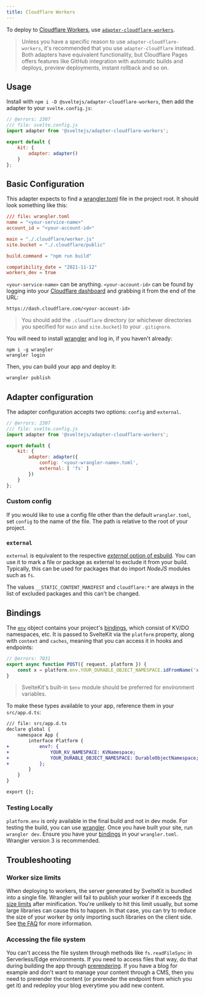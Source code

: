 ```yaml
---
title: Cloudflare Workers
---
```


To deploy to [Cloudflare Workers](https://workers.cloudflare.com/), use [`adapter-cloudflare-workers`](https://github.com/sveltejs/kit/tree/master/packages/adapter-cloudflare-workers).

> Unless you have a specific reason to use `adapter-cloudflare-workers`, it's recommended that you use `adapter-cloudflare` instead. Both adapters have equivalent functionality, but Cloudflare Pages offers features like GitHub integration with automatic builds and deploys, preview deployments, instant rollback and so on.

## Usage

Install with `npm i -D @sveltejs/adapter-cloudflare-workers`, then add the adapter to your `svelte.config.js`:

```js
// @errors: 2307
/// file: svelte.config.js
import adapter from '@sveltejs/adapter-cloudflare-workers';

export default {
	kit: {
		adapter: adapter()
	}
};
```

## Basic Configuration

This adapter expects to find a [wrangler.toml](https://developers.cloudflare.com/workers/platform/sites/configuration) file in the project root. It should look something like this:

```toml
/// file: wrangler.toml
name = "<your-service-name>"
account_id = "<your-account-id>"

main = "./.cloudflare/worker.js"
site.bucket = "./.cloudflare/public"

build.command = "npm run build"

compatibility_date = "2021-11-12"
workers_dev = true
```

`<your-service-name>` can be anything. `<your-account-id>` can be found by logging into your [Cloudflare dashboard](https://dash.cloudflare.com) and grabbing it from the end of the URL:

```
https://dash.cloudflare.com/<your-account-id>
```

> You should add the `.cloudflare` directory (or whichever directories you specified for `main` and `site.bucket`) to your `.gitignore`.

You will need to install [wrangler](https://developers.cloudflare.com/workers/wrangler/get-started/) and log in, if you haven't already:

```
npm i -g wrangler
wrangler login
```

Then, you can build your app and deploy it:

```sh
wrangler publish
```

## Adapter configuration

The adapter configuration accepts two options: `config` and `external`.

```js
// @errors: 2307
/// file: svelte.config.js
import adapter from '@sveltejs/adapter-cloudflare-workers';

export default {
	kit: {
		adapter: adapter({
			config: '<your-wrangler-name>.toml',
			external: [ 'fs' ]
		})
	}
};
```

### Custom config

If you would like to use a config file other than the default `wrangler.toml`, set `config` to the name of the file. The path is relative to the root of your project.

### `external`

`external` is equivalent to the respective [_external_ option of esbuild](https://esbuild.github.io/api/#external). You can use it to mark a file or package as external to exclude it from your build. Typically, this can be used for packages that do import _NodeJS_ modules such as `fs`.

The values `__STATIC_CONTENT_MANIFEST` and `cloudflare:*` are always in the list of excluded packages and this can't be changed.

## Bindings

The [`env`](https://developers.cloudflare.com/workers/runtime-apis/fetch-event#parameters) object contains your project's [bindings](https://developers.cloudflare.com/workers/platform/environment-variables/), which consist of KV/DO namespaces, etc. It is passed to SvelteKit via the `platform` property, along with `context` and `caches`, meaning that you can access it in hooks and endpoints:

```js
// @errors: 7031
export async function POST({ request, platform }) {
	const x = platform.env.YOUR_DURABLE_OBJECT_NAMESPACE.idFromName('x');
}
```

> SvelteKit's built-in `$env` module should be preferred for environment variables.

To make these types available to your app, reference them in your `src/app.d.ts`:

```diff
/// file: src/app.d.ts
declare global {
	namespace App {
		interface Platform {
+			env?: {
+				YOUR_KV_NAMESPACE: KVNamespace;
+				YOUR_DURABLE_OBJECT_NAMESPACE: DurableObjectNamespace;
+			};
		}
	}
}

export {};
```

### Testing Locally

`platform.env` is only available in the final build and not in dev mode. For testing the build, you can use [wrangler](https://developers.cloudflare.com/workers/cli-wrangler). Once you have built your site, run `wrangler dev`. Ensure you have your [bindings](https://developers.cloudflare.com/workers/wrangler/configuration/#bindings) in your `wrangler.toml`. Wrangler version 3 is recommended.

## Troubleshooting

### Worker size limits

When deploying to workers, the server generated by SvelteKit is bundled into a single file. Wrangler will fail to publish your worker if it exceeds [the size limits](https://developers.cloudflare.com/workers/platform/limits/#worker-size) after minification. You're unlikely to hit this limit usually, but some large libraries can cause this to happen. In that case, you can try to reduce the size of your worker by only importing such libraries on the client side. See [the FAQ](./faq#how-do-i-use-x-with-sveltekit-how-do-i-use-a-client-side-only-library-that-depends-on-document-or-window) for more information.

### Accessing the file system

You can't access the file system through methods like `fs.readFileSync` in Serverless/Edge environments. If you need to access files that way, do that during building the app through [prerendering](https://kit.svelte.dev/docs/page-options#prerender). If you have a blog for example and don't want to manage your content through a CMS, then you need to prerender the content (or prerender the endpoint from which you get it) and redeploy your blog everytime you add new content.

